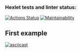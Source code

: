 ### Hexlet tests and linter status:
[![Actions Status](https://github.com/innapau/frontend-project-46/workflows/hexlet-check/badge.svg)](https://github.com/innapau/frontend-project-46/actions)
[![Maintainability](https://api.codeclimate.com/v1/badges/62327b3216f970896819/maintainability)](https://codeclimate.com/github/innapau/frontend-project-46/maintainability)

## First example
[![asciicast](https://asciinema.org/a/ZhJV5BVntP3cz4hyDeFMvG7bE.svg)](https://asciinema.org/a/ZhJV5BVntP3cz4hyDeFMvG7bE)
